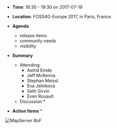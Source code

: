 * **Time**: 18:30 - 19:30 on 2017-07-19
* **Location**: FOSS4G-Europe 2017, in Paris, France.
* **Agenda**
    * release items
    * community needs
    * visibility

* **Summary**
  * Attending:
    * Astrid Emde
    * Jeff McKenna
    * Stephan Meissl
    * Eva Jelínková
    * Seth Girvin
    * Even Rouault
  * Discussion
    * 

* **Action Items**
  * 

![MapServer BoF](https://wiki.osgeo.org/images/a/ae/MapServer-bof-2017-07-19.jpg)